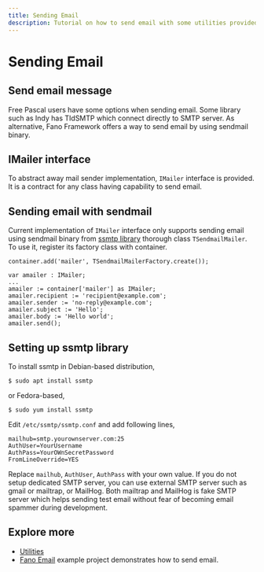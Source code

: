 ```yaml
---
title: Sending Email
description: Tutorial on how to send email with some utilities provided by Fano Framework
---
```


<h1 class="major">Sending Email</h1>

## Send email message

Free Pascal users have some options when sending email. Some library such as Indy has TIdSMTP which connect directly to SMTP server.
As alternative, Fano Framework offers a way to send email by using sendmail binary.

## IMailer interface

To abstract away mail sender implementation, `IMailer` interface is provided. It is a contract for any class having capability to send email.

## Sending email with sendmail

Current implementation of `IMailer` interface only supports sending email using sendmail binary from [ssmtp library](https://linux.die.net/man/8/ssmtp) thorough class `TSendmailMailer`. To use it, register its factory class with container.

```
container.add('mailer', TSendmailMailerFactory.create());
```

```
var amailer : IMailer;
...
amailer := container['mailer'] as IMailer;
amailer.recipient := 'recipient@example.com';
amailer.sender := 'no-reply@example.com';
amailer.subject := 'Hello';
amailer.body := 'Hello world';
amailer.send();
```

## Setting up ssmtp library

To install ssmtp in Debian-based distribution,

```
$ sudo apt install ssmtp
```
or Fedora-based,

```
$ sudo yum install ssmtp
```

Edit `/etc/ssmtp/ssmtp.conf` and add following lines,

```
mailhub=smtp.yourownserver.com:25
AuthUser=YourUsername
AuthPass=YourOWnSecretPassword
FromLineOverride=YES
```

Replace `mailhub`, `AuthUser`, `AuthPass` with your own value. If you do not setup dedicated SMTP server, you can use external SMTP server such as gmail or mailtrap, or MailHog. Both mailtrap and MailHog is fake SMTP server which helps sending test email without fear of becoming email spammer during development.

## Explore more

- [Utilities](/utilities)
- [Fano Email](https://github.com/fanoframework/fano-email) example project demonstrates how to send email.
